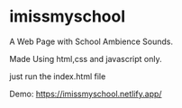 # imissmyschool


A Web Page with School Ambience Sounds.

Made Using html,css and javascript only.

just run the index.html file

Demo: https://imissmyschool.netlify.app/
